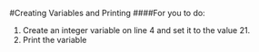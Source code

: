 #Creating Variables and Printing
####For you to do:
1. Create an integer variable on line 4 and set it to the value 21.
2. Print the variable